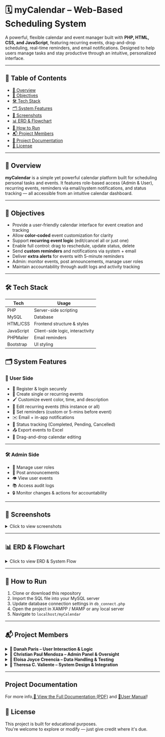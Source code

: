 # 🗓️ myCalendar – Web-Based Scheduling System

A powerful, flexible calendar and event manager built with **PHP, HTML, CSS, and JavaScript**, featuring recurring events, drag-and-drop scheduling, real-time reminders, and email notifications. Designed to help users manage tasks and stay productive through an intuitive, personalized interface.

---

## 📑 Table of Contents

- [🧠 Overview](#-overview)
- [🎯 Objectives](#-objectives)
- [🛠️ Tech Stack](#-tech-stack)
- [🗂️ System Features](#-system-features)
- [📸 Screenshots](#-screenshots)
- [📊 ERD & Flowchart](#-erd--flowchart)
- [🧪 How to Run](#-how-to-run)
- [📬 Project Members](#-credits)
- [📄 Project Documentation](#project-documentation)
- [📄 License](#-license)

---

## 🧠 Overview

**myCalendar** is a simple yet powerful calendar platform built for scheduling personal tasks and events. It features role-based access (Admin & User), recurring events, reminders via email/system notifications, and status tracking — all accessible from an intuitive calendar dashboard.

---

## 🎯 Objectives

- Provide a user-friendly calendar interface for event creation and tracking  
- Allow **color-coded** event customization for clarity  
- Support **recurring event logic** (edit/cancel all or just one)  
- Enable full control: drag to reschedule, update status, delete  
- Send **custom reminders** and notifications via system + email  
- Deliver **extra alerts** for events with 5-minute reminders  
- Admin: monitor events, post announcements, manage user roles  
- Maintain accountability through audit logs and activity tracking  

---

## 🛠️ Tech Stack

| Tech        | Usage                        |
|-------------|------------------------------|
| PHP         | Server-side scripting         |
| MySQL       | Database                      |
| HTML/CSS    | Frontend structure & styles   |
| JavaScript  | Client-side logic, interactivity |
| PHPMailer   | Email reminders               |
| Bootstrap   | UI styling                    |

## 🗂️ System Features

### 👤 User Side

- 🔐 Register & login securely  
- 📆 Create single or recurring events  
- 🖌️ Customize event color, time, and description  
- 🔁 Edit recurring events (this instance or all)  
- 🔔 Set reminders (custom or 5-mins before event)  
- ✉️ Email + in-app notifications  
- 📝 Status tracking (Completed, Pending, Cancelled)  
- 📤 Export events to Excel  
- 🧲 Drag-and-drop calendar editing

---

### 🛠️ Admin Side

- 👥 Manage user roles  
- 📢 Post announcements  
- 👁️ View user events  
- 📚 Access audit logs  
- 🔒 Monitor changes & actions for accountability

---

## 📸 Screenshots

<details>
<summary>Click to view screenshots</summary>

<p align="center">
  <img src="images/myCalendar-logo.jpg" width="300" height="250"/>
  <img src="images/myCalendar-dashboard.png" width="300"  height="150"/>
  <img src="images/myCalendar-dashboard2.jpg" width="300"  height="150"/>
</p>
<p align="center">
  <img src="images/event-details.png" width="300" height="250"/>
  <img src="images/user-notifications.png" width="300"  height="150"/>
  <img src="images/email-notifications.png" width="300"  height="150"/>
</p>
<p align="center">
  <img src="images/admin-dashboard.png" width="300" height="150"/>
  <img src="images/admin-users.png" width="300"  height="150"/>
  <img src="images/admin-events.png" width="300"  height="150"/>
</p>

</details>

---

## 📊 ERD & Flowchart

<details>
<summary>Click to view ERD & System Flow</summary>

<br>

![ERD](images/erd.png)
![System Flowchart](images/flowchart.jpg)

</details>

---

## 🧪 How to Run

1. Clone or download this repository  
2. Import the SQL file into your MySQL server  
3. Update database connection settings in `db_connect.php`  
4. Open the project in XAMPP / MAMP or any local server  
5. Navigate to `localhost/myCalendar`

---

## 📬 Project Members

<details>
<summary><strong>👤 Danah Paris – User Interaction & Logic</strong></summary>

> 💼 **User-Side Development (Frontend + Backend)**

- Sign-up / login system with database integration  
- Calendar dashboard UI  
- Add single & recurring events  
- Modify, cancel, reschedule (with drag & drop)  
- Update event status (Completed, Pending, Cancelled)  
- Event reminder system (notifications + email via PHPMailer)  
- Excel report generation for events  
- In-app notifications and user feedback

</details>

<details>
<summary><strong>👤 Christian Paul Mendoza – Admin Panel & Oversight</strong></summary>

> 🛠️ **Admin-Side Development**

- Admin dashboard  
- Role management and access control  
- System-wide announcements  
- View & manage user-submitted events  
- Implementation of audit log tracking  
- Admin activity monitoring and reports

</details>

<details>
<summary><strong>👤 Eloisa Joyce Creencia – Data Handling & Testing</strong></summary>

> 🧪 **Back-End Support & QA**

- Database design & normalization     
- ERD modeling  
- Table relationships & keys

</details>

<details>
<summary><strong>👤 Theresa C. Valiente – System Design & Integration</strong></summary>

> 🗃️ **System Architecture**

- Functional testing of user-side features
- System flow preparation  
- Testing of recurring-event logic with data constraints

</details>

---
## Project Documentation
For more info,[📄 View the Full Documentation (PDF)](myCalendar-documentation.pdf) and [📖User Manual](User-Manual.pdf)! 

## 📄 License

This project is built for educational purposes.  
You're welcome to explore or modify — just give credit where it's due.

